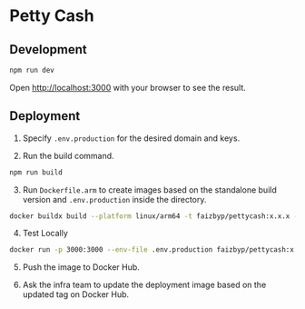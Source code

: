 # Petty Cash

## Development

```bash
npm run dev
```

Open [http://localhost:3000](http://localhost:3000) with your browser to see the result.

## Deployment

1. Specify `.env.production` for the desired domain and keys.

2. Run the build command.

```bash
npm run build
```

3. Run `Dockerfile.arm` to create images based on the standalone build version and `.env.production` inside the directory.

```bash
docker buildx build --platform linux/arm64 -t faizbyp/pettycash:x.x.x -f Dockerfile.arm --load .
```

4. Test Locally

```bash
docker run -p 3000:3000 --env-file .env.production faizbyp/pettycash:x.x.x
```

5. Push the image to Docker Hub.

6. Ask the infra team to update the deployment image based on the updated tag on Docker Hub.
